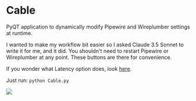 # Cable
PyQT application to dynamically modify Pipewire and Wireplumber settings at runtime.

I wanted to make my workflow bit easier so I asked Claude 3.5 Sonnet to write it for me, and it did. You shouldn't need to restart Pipewire or Wireplumber at any point. These buttons are there for convenience. 

If you wonder what Latency option does, look [here](https://pipewire.pages.freedesktop.org/wireplumber/daemon/configuration/alsa.html#alsa-extra-latency-properties). 


Just run:
`python Cable.py`

![](https://github.com/magillos/Cable/blob/main/Cable.png)
